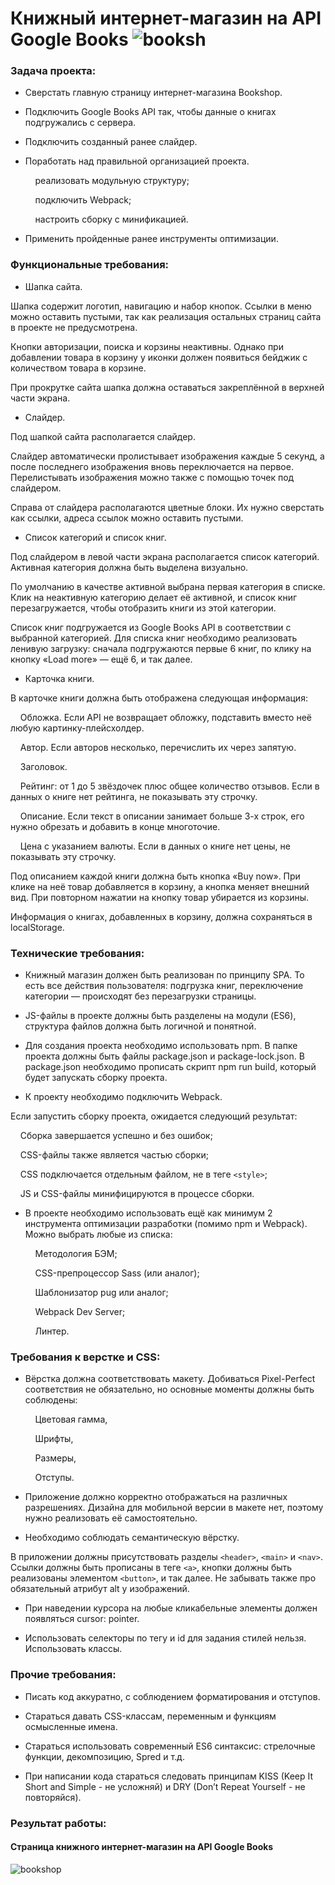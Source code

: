 # Книжный интернет-магазин на API Google Books ![booksh](https://github.com/ParamonovIvan/Bookshop_PJ-08/assets/131868856/408484e3-25fa-4efe-ade9-042e4ba399f8)

### Задача проекта:

+ Сверстать главную страницу интернет-магазина Bookshop.

+ Подключить Google Books API так, чтобы данные о книгах подгружались с сервера.

+ Подключить созданный ранее слайдер.

+ Поработать над правильной организацией проекта.

  &nbsp;&nbsp;&nbsp; реализовать модульную структуру;

  &nbsp;&nbsp;&nbsp; подключить Webpack;

  &nbsp;&nbsp;&nbsp; настроить сборку с минификацией.

+ Применить пройденные ранее инструменты оптимизации.

### Функциональные требования:

+ Шапка сайта.

Шапка содержит логотип, навигацию и набор кнопок. Ссылки в меню можно оставить пустыми, так как реализация остальных страниц сайта в проекте не предусмотрена.

Кнопки авторизации, поиска и корзины неактивны. Однако при добавлении товара в корзину у иконки должен появиться бейджик с количеством товара в корзине.

При прокрутке сайта шапка должна оставаться закреплённой в верхней части экрана.

+ Слайдер.

Под шапкой сайта располагается слайдер.

Слайдер автоматически пролистывает изображения каждые 5 секунд, а после последнего изображения вновь переключается на первое. Перелистывать изображения можно также с помощью точек под слайдером.

Справа от слайдера располагаются цветные блоки. Их нужно сверстать как ссылки, адреса ссылок можно оставить пустыми.

+ Список категорий и список книг.

Под слайдером в левой части экрана располагается список категорий. Активная категория должна быть выделена визуально.

По умолчанию в качестве активной выбрана первая категория в списке. Клик на неактивную категорию делает её активной, и список книг перезагружается, чтобы отобразить книги из этой категории.

Список книг подгружается из Google Books API в соответствии с выбранной категорией. Для списка книг необходимо реализовать ленивую загрузку: сначала подгружаются первые 6 книг, по клику на кнопку «Load more» — ещё 6, и так далее.

+ Карточка книги.

В карточке книги должна быть отображена следующая информация:

  &nbsp;&nbsp;&nbsp; Обложка. Если API не возвращает обложку, подставить вместо неё любую картинку-плейсхолдер.

  &nbsp;&nbsp;&nbsp; Автор. Если авторов несколько, перечислить их через запятую.

  &nbsp;&nbsp;&nbsp; Заголовок.

  &nbsp;&nbsp;&nbsp; Рейтинг: от 1 до 5 звёздочек плюс общее количество отзывов. Если в данных о книге нет рейтинга, не показывать эту строчку.

  &nbsp;&nbsp;&nbsp; Описание. Если текст в описании занимает больше 3-х строк, его нужно обрезать и добавить в конце многоточие.

  &nbsp;&nbsp;&nbsp; Цена с указанием валюты. Если в данных о книге нет цены, не показывать эту строчку.

Под описанием каждой книги должна быть кнопка «Buy now». При клике на неё товар добавляется в корзину, а кнопка меняет внешний вид. При повторном нажатии на кнопку товар убирается из корзины.

Информация о книгах, добавленных в корзину, должна сохраняться в localStorage.

### Технические требования:

+ Книжный магазин должен быть реализован по принципу SPA.
То есть все действия пользователя: подгрузка книг, переключение категории — происходят без перезагрузки страницы.

+ JS-файлы в проекте должны быть разделены на модули (ES6), структура файлов должна быть логичной и понятной.

+ Для создания проекта необходимо использовать npm. В папке проекта должны быть файлы package.json и package-lock.json. В package.json необходимо прописать скрипт npm run build, который будет запускать сборку проекта.

+ К проекту необходимо подключить Webpack.

Если запустить сборку проекта, ожидается следующий результат:

  &nbsp;&nbsp;&nbsp; Сборка завершается успешно и без ошибок;

  &nbsp;&nbsp;&nbsp; CSS-файлы также является частью сборки;

  &nbsp;&nbsp;&nbsp; CSS подключается отдельным файлом, не в теге ``` <style> ```;

  &nbsp;&nbsp;&nbsp; JS и CSS-файлы минифицируются в процессе сборки.

+ В проекте необходимо использовать ещё как минимум 2 инструмента оптимизации разработки (помимо npm и Webpack). Можно выбрать любые из списка:

  &nbsp;&nbsp;&nbsp; Методология БЭМ;

  &nbsp;&nbsp;&nbsp; CSS-препроцессор Sass (или аналог);

  &nbsp;&nbsp;&nbsp; Шаблонизатор pug или аналог;

  &nbsp;&nbsp;&nbsp; Webpack Dev Server;

  &nbsp;&nbsp;&nbsp; Линтер.

### Требования к верстке и CSS:

+ Вёрстка должна соответствовать макету. Добиваться Pixel-Perfect соответствия не обязательно, но основные моменты должны быть соблюдены:

  &nbsp;&nbsp;&nbsp; Цветовая гамма,

  &nbsp;&nbsp;&nbsp; Шрифты,

  &nbsp;&nbsp;&nbsp; Размеры,

  &nbsp;&nbsp;&nbsp; Отступы.

+ Приложение должно корректно отображаться на различных разрешениях. Дизайна для мобильной версии в макете нет, поэтому нужно реализовать её самостоятельно.

+ Необходимо соблюдать семантическую вёрстку.

В приложении должны присутствовать разделы ``` <header> ```, ``` <main> ``` и ``` <nav> ```. Ссылки должны быть прописаны в теге ``` <a> ```, кнопки должны быть реализованы элементом ``` <button> ```, и так далее. Не забывать также про обязательный атрибут alt у изображений.

+ При наведении курсора на любые кликабельные элементы должен появляться cursor: pointer.

+ Использовать селекторы по тегу и id для задания стилей нельзя. Использовать классы.

### Прочие требования:

+ Писать код аккуратно, с соблюдением форматирования и отступов.

+ Стараться давать CSS-классам, переменным и функциям осмысленные имена.

+ Стараться использовать современный ES6 синтаксис: стрелочные функции, декомпозицию, Spred и т.д.

+ При написании кода стараться следовать принципам KISS (Keep It Short and Simple - не усложняй) и DRY (Don’t Repeat Yourself - не повторяйся).

### Результат работы:
#### Страница книжного интернет-магазин на API Google Books

![bookshop](https://github.com/ParamonovIvan/Bookshop_PJ-08/assets/131868856/5047d076-f0a3-4794-918d-79ffdc1d5045)

